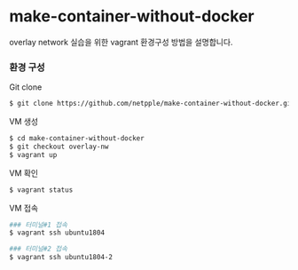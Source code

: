 # make-container-without-docker

overlay network 실습을 위한 vagrant 환경구성 방법을 설명합니다. 

### 환경 구성

Git clone
```bash
$ git clone https://github.com/netpple/make-container-without-docker.git
```

VM 생성
```bash
$ cd make-container-without-docker
$ git checkout overlay-nw
$ vagrant up
```

VM 확인
```bash
$ vagrant status
```

VM 접속
```bash
### 터미널#1 접속
$ vagrant ssh ubuntu1804

### 터미널#2 접속
$ vagrant ssh ubuntu1804-2

```
